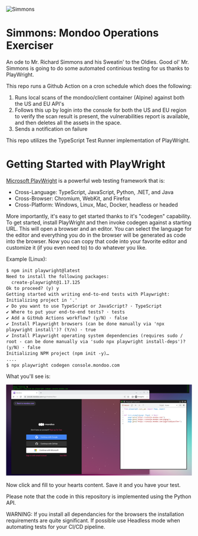 ![Simmons](https://i.pinimg.com/originals/a2/9a/7b/a29a7bbb82ad938716c56773e60e6c21.png)

# Simmons: Mondoo Operations Exerciser

An ode to Mr. Richard Simmons and his Sweatin' to the Oldies.  Good ol' Mr. Simmons is going to do some 
automated continious testing for us thanks to PlayWright. 

This repo runs a Github Action on a cron schedule which does the following:

1. Runs local scans of the mondoo/client container (Alpine) against both the US and EU API's
2. Follows this up by login into the console for both the US and EU region to verify the
scan result is present, the vulnerabilities report is available, and then deletes all the assets
in the space.
3. Sends a notification on failure

This repo utilizes the TypeScript Test Runner implementation of PlayWright.

# Getting Started with PlayWright

[Microsoft PlayWright](https://playwright.dev/) is a powerful web testing framework that is:

- Cross-Language: TypeScript, JavaScript, Python, .NET, and Java
- Cross-Browser: Chromium, WebKit, and Firefox
- Cross-Platform: Windows, Linux, Mac, Docker, headless or headed

More importantly, it's easy to get started thanks to it's "codegen" capability.  To get started, install PlayWright
and then invoke codegen against a starting URL.  This will open a browser and an editor.  You can select the language
for the editor and everything you do in the browser will be generated as code into the browser.  Now you can copy 
that code into your favorite editor and customize it (if you even need to) to do whatever you like.

Example (Linux):

```
$ npm init playwright@latest
Need to install the following packages:
  create-playwright@1.17.125
Ok to proceed? (y) y
Getting started with writing end-to-end tests with Playwright:
Initializing project in '.'
✔ Do you want to use TypeScript or JavaScript? · TypeScript
✔ Where to put your end-to-end tests? · tests
✔ Add a GitHub Actions workflow? (y/N) · false
✔ Install Playwright browsers (can be done manually via 'npx playwright install')? (Y/n) · true
✔ Install Playwright operating system dependencies (requires sudo / root - can be done manually via 'sudo npx playwright install-deps')? (y/N) · false
Initializing NPM project (npm init -y)…
....
$ npx playwright codegen console.mondoo.com
```

What you'll see is:

![PlayWright Codegen](./playwright-codegen.png)

Now click and fill to your hearts content.  Save it and you have your test.

Please note that the code in this repository is implemented using the Python API.

WARNING: If you install all dependancies for the browsers the installation 
requirements are quite significant.  If possible use Headless mode when
automating tests for your CI/CD pipeline.
